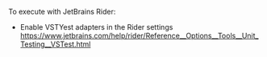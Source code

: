To execute with JetBrains Rider:
 - Enable VSTYest adapters in the Rider settings https://www.jetbrains.com/help/rider/Reference__Options__Tools__Unit_Testing__VSTest.html
